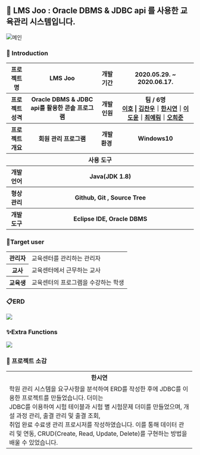 ## 🍋 LMS Joo : Oracle DBMS & JDBC api 를 사용한 교육관리 시스템입니다.
![메인](https://user-images.githubusercontent.com/66079830/91794191-650dcd00-ec55-11ea-88f4-438f6dbcf61e.png)
    
### 👋 Introduction
<table>
    <tr>
        <th width="11%">프로젝트 명 </th>
        <th>LMS Joo</th>
        <th>개발기간</th>
        <th>2020.05.29. ~ 2020.06.17.</th>
    </tr>
    <tr>
        <th>프로젝트 성격</th>
        <th>Oracle DBMS & JDBC api를 활용한 콘솔 프로그램</th>
        <th>개발인원</th>
        <th>팀 / 6명<br>
            <a href="https://github.com/leeho1110">이호</a> | <a href="https://github.com/chanu2757">김찬우</a>｜<a href="https://github.com/ithansiyeon">한시연</a>｜<a href="https://github.com/Doyun-Claire-Lee">이도윤</a>｜<a href="https://github.com/Yerim-Choi">최예림</a>｜<a href="https://github.com/12345hejun">오희준</a> 
        </th>
    </tr>
    <tr>
        <th>프로젝트 개요</th>
        <th>회원 관리 프로그램</th>
        <th>개발환경&nbsp;</th>
        <th>Windows10</th>
    </tr>
    <tr>
        <th colspan="5">사용 도구</th>
    </tr>
    <tr>
        <th>개발언어</th>
        <th colspan="3">Java(JDK 1.8) </th>
    </tr>
    <tr>
        <th>형상관리</th>
        <th colspan="3">Github, Git , Source Tree</th>
    </tr>
    <tr>
        <th>개발도구</th>
        <th colspan="3">Eclipse IDE, Oracle DBMS</th>
    </tr>
</table>



### 🙋Target user
<table>
    <tr>
        <th>관리자</th>
        <td>교육센터를 관리하는 관리자</td>
    </tr>
    <tr>
        <th>교사</th>
        <td>교육센터에서 근무하는 교사</td>
    </tr>
    <tr>
        <th>교육생</th>
        <td>교육센터의 프로그램을 수강하는 학생</td>
    </tr>
</table>

### 📋ERD 
<!--이미지 삽입-->
<img src="https://user-images.githubusercontent.com/62372281/89610380-4fef8980-d8b5-11ea-9bdf-b673e13e3ec3.PNG"></img>


### ✨Extra Functions
<img src="https://user-images.githubusercontent.com/62372281/89610196-e4a5b780-d8b4-11ea-83ba-8083a3c4497f.PNG"></img>

### :mega: 프로젝트 소감

<table style="width:500px;">
    <tr>
        <th>한시연</th>
    </tr>
    <tr>
        <td>
            학원 관리 시스템을 요구사항을 분석하여 ERD를 작성한 후에 JDBC를 이용한 프로젝트를 만들었습니다. 더미는<br> 
            JDBC를 이용하여 시험 테이블과 시험 별 시험문제 더미를 만들었으며, 개설 과정 관리, 출결 관리 및 출결 조회,<br> 
            취업 완료 수료생 관리 프로시저를 작성하였습니다. 이를 통해 데이터 관리 및 연동, CRUD(Create, Read, Update, Delete)를 구현하는 방법을 배울 수 있었습니다. 
        </td>
    </tr>
</table>
                                                                                                                                      
